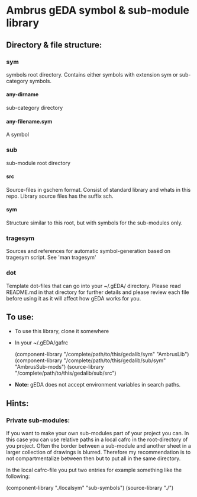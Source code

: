 Ambrus gEDA symbol & sub-module library
=======================================

Directory & file structure:
---------------------------

### sym
symbols root directory. Contains either symbols with extension sym or
sub-category symbols.

#### any-dirname
sub-category directory

#### any-filename.sym
A symbol

### sub
sub-module root directory

#### src
Source-files in gschem format. Consist of standard library and
whats in this repo. Library source files has the suffix sch.

#### sym
Structure similar to this root, but with symbols for the sub-modules only.

### tragesym
Sources and references for automatic symbol-generation based on tragesym
script. See 'man tragesym'

### dot
Template dot-files that can go into your ~/.gEDA/ directory. Please read
README.md in that directory for further details and please review each file
before using it as it will affect how gEDA works for you.

To use:
-------

* To use this library, clone it somewhere
* In your ~/.gEDA/gafrc

    (component-library "/complete/path/to/this/gedalib/sym" "AmbrusLib")
    (component-library "/complete/path/to/this/gedalib/sub/sym" "AmbrusSub-mods")
    (source-library "/complete/path/to/this/gedalib/sub/src")

* __Note:__ gEDA does not accept environment variables in search paths.

Hints:
------

### Private sub-modules:

If you want to make your own sub-modules part of your project you can. In
this case you can use relative paths in a local cafrc in the root-directory
of you project. Often the border between a sub-module and another sheet in a
larger collection of drawings is blurred. Therefore my recommendation is to
not compartmentalize between then but to put all in the same directory.

In the local cafrc-file you put two entries for example something like the
following:

(component-library "./localsym" "sub-symbols")
(source-library "./")
